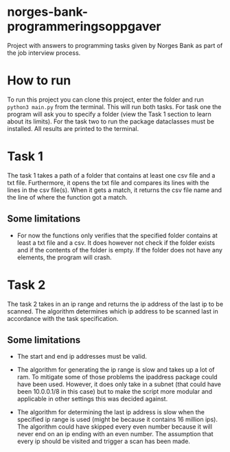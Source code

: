 # norges-bank-programmeringsoppgaver
Project with answers to programming tasks given by Norges Bank as 
part of the job interview process.

# How to run
To run this project you can clone this project, enter the folder
and run `python3 main.py` from the terminal. This will run both tasks.
For task one the program will ask you to specify a folder 
(view the Task 1 section to learn about its limits). 
For the task two to run the package dataclasses must be installed. 
All results are printed to the terminal.

# Task 1
The task 1 takes a path of a folder that contains at least one csv file
and a txt file. Furthermore, it opens the txt file and compares its lines
with the lines in the csv file(s). When it gets a match, it returns 
the csv file name and the line of where the function got a match.

## Some limitations
* For now the functions only verifies that the specified folder 
contains at least a txt file and a csv. It does however not check
if the folder exists and if the contents of the folder is empty.
If the folder does not have any elements, the program will crash.

# Task 2
The task 2 takes in an ip range and returns the ip address of the last
ip to be scanned. The algorithm determines which ip address to be
scanned last in accordance with the task specification.

## Some limitations
* The start and end ip addresses must be valid.

* The algorithm for generating the ip range is slow and takes up a lot of
ram. To mitigate some of those problems the ipaddress package could
have been used. However, it does only take in a subnet (that could
have been 10.0.0.1/8 in this case) but to make the script more
modular and applicable in other settings this was decided against.
* The algorithm for determining the last ip address is slow when the 
specified ip range is used (might be because it contains 16 million ips).
The algorithm could have skipped every even number because it will never
end on an ip ending with an even number. The assumption that every ip
should be visited and trigger a scan has been made.
